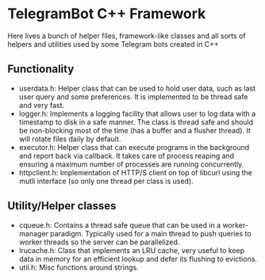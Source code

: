 
TelegramBot C++ Framework
=========================

Here lives a bunch of helper files, framework-like classes and all sorts of
helpers and utilities used by some Telegram bots created in C++

Functionality
-------------

 - userdata.h: Helper class that can be used to hold user data, such as last
   user query and some preferences. It is implemented to be thread safe and
   very fast.
 - logger.h: Implements a logging facility that allows user to log data with
   a timestamp to disk in a safe manner. The class is thread safe and should
   be non-blocking most of the time (has a buffer and a flusher thread).
   It will rotate files daily by default.
 - executor.h: Helper class that can execute programs in the background and
   report back via callback. It takes care of process reaping and ensuring
   a maximum number of processes are running concurrently.
 - httpclient.h: Implementation of HTTP/S client on top of libcurl using the
   mutli interface (so only one thread per class is used).


Utility/Helper classes
----------------------

 - cqueue.h: Contains a thread safe queue that can be used in a worker-manager
   paradigm. Typically used for a main thread to push queries to worker threads
   so the server can be parallelized.
 - lrucache.h: Class that implements an LRU cache, very useful to keep data in
   memory for an efficient lookup and defer its flushing to evictions.
 - util.h: Misc functions around strings.

